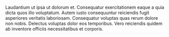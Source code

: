 Laudantium ut ipsa ut dolorum et. Consequatur exercitationem eaque a quia dicta quos illo voluptatum. Autem iusto consequuntur reiciendis fugit asperiores veritatis laboriosam. Consequatur voluptas quas rerum dolore non nobis. Delectus voluptas dolor eos temporibus. Vero reiciendis quidem ab inventore officiis necessitatibus et corporis.